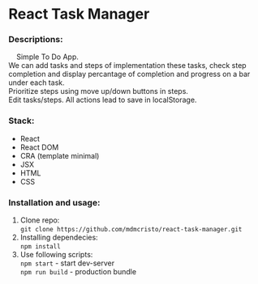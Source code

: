# React Task Manager

### Descriptions: ###  
&nbsp;&nbsp;&nbsp;&nbsp;Simple To Do App.  
We can add tasks and steps of implementation these tasks, check step completion and display percantage of completion and progress on a bar under each task.  
Prioritize steps using move up/down buttons in steps.  
Edit tasks/steps. All actions lead to save in localStorage.  
 
### Stack: ###  
* React  
* React DOM  
* CRA (template minimal)  
* JSX  
* HTML  
* CSS
 
### Installation and usage: ###  
 
1. Clone repo:  
    `git clone https://github.com/mdmcristo/react-task-manager.git`  
2. Installing dependecies:  
    `npm install`  
3. Use following scripts:  
    `npm start` - start dev-server  
    `npm run build` - production bundle
